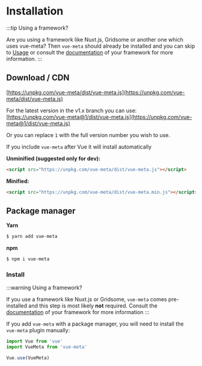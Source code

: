 # Installation

:::tip Using a framework?

Are you using a framework like Nuxt.js, Gridsome or another one which uses vue-meta? Then `vue-meta` should already be installed and you can skip to [Usage](/guide/metainfo.html) or consult the [documentation](/guide/frameworks.html) of your framework for more information.
:::

## Download / CDN

[https://unpkg.com/vue-meta/dist/vue-meta.js](https://unpkg.com/vue-meta/dist/vue-meta.js)

For the latest version in the v1.x branch you can use:<br/>
[https://unpkg.com/vue-meta@1/dist/vue-meta.js](https://unpkg.com/vue-meta@1/dist/vue-meta.js)

Or you can replace `1` with the full version number you wish to use.

If you include `vue-meta` after Vue it will install automatically

**Unminified (suggested only for dev):**
```html
<script src="https://unpkg.com/vue-meta/dist/vue-meta.js"></script>
```

**Minified:**
```html
<script src="https://unpkg.com/vue-meta/dist/vue-meta.min.js"></script>
```

## Package manager
**Yarn**
```sh
$ yarn add vue-meta
```

**npm**
```sh
$ npm i vue-meta
```

### Install

:::warning Using a framework?

If you use a framework like Nuxt.js or Gridsome, `vue-meta` comes pre-installed and this step is most likely **not** required. Consult the [documentation](/guide/frameworks.html) of your framework for more information
:::

If you add `vue-meta` with a package manager, you will need to install the `vue-meta` plugin manually:

```js
import Vue from 'vue'
import VueMeta from 'vue-meta'

Vue.use(VueMeta)
```
